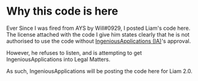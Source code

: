 # Why this code is here

Ever Since I was fired from AYS by Will#0929, I posted Liam's code here. The license attached with the code I give him states clearly that he is not authorised to use the code without [IngeniousApplications (IA)](http://ingeniousapps.tk)'s approval.

However, he refuses to listen, and is attempting to get IngeniousApplications into Legal Matters.

As such, IngeniousApplications will be posting the code here for Liam 2.0.
